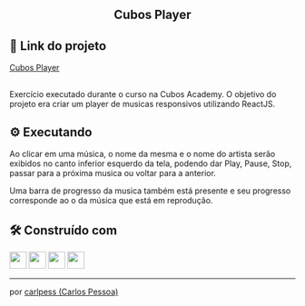 
<h2 align="center">
 Cubos Player
</h2>

## 🔗 Link do projeto
[Cubos Player ](https://carlpess.github.io/player-react-cubos/)
## 
Exercício executado durante o curso na Cubos Academy.
O objetivo do projeto era criar um player de musicas responsivos utilizando ReactJS.

## ⚙️  Executando

Ao clicar em uma música, o nome da mesma e o nome do artista serão exibidos no canto inferior esquerdo da tela, podendo dar Play, Pause, Stop, passar para a próxima musica ou voltar para a anterior.

Uma barra de progresso da musica também está presente e seu progresso corresponde ao o da música que está em reprodução.

## 🛠️  Construído com

<div>
  <img height=30 src="https://img.shields.io/badge/HTML5-E34F26?style=for-the-badge&logo=html5&logoColor=white">
  <img height=30 src="https://img.shields.io/badge/CSS3-1572B6?style=for-the-badge&logo=css3&logoColor=white">
  <img height=30 src="https://img.shields.io/badge/JavaScript-F7DF1E?style=for-the-badge&logo=javascript&logoColor=black">
  <img height=30 src="https://img.shields.io/badge/React-20232A?style=for-the-badge&logo=react&logoColor=61DAFB">
</div>

---
por [carlpess (Carlos Pessoa)](https://github.com/carlpess)
